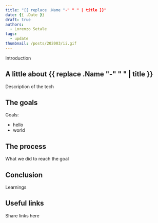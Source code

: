 ```yaml
---
title: "{{ replace .Name "-" " " | title }}"
date: {{ .Date }}
draft: true
authors:
  - Lorenzo Setale
tags:
  - update
thumbnail: /posts/202003/ii.gif
---
```

Introduction
<!--more-->

## A little about {{ replace .Name "-" " " | title }}
Description of the tech

## The goals
Goals:

* hello
* world

## The process
What we did to reach the goal

## Conclusion
Learnings

## Useful links
Share links here
